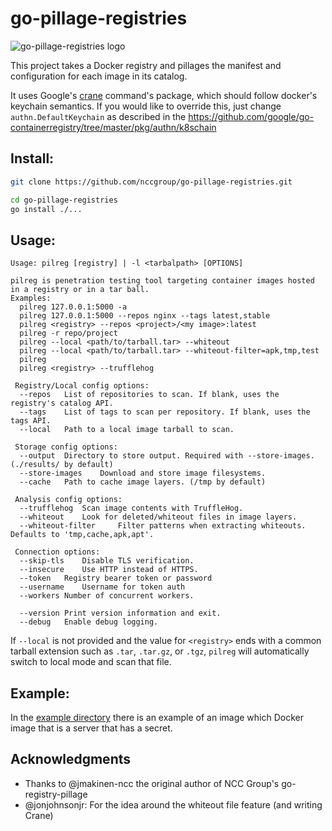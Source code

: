 # go-pillage-registries

![go-pillage-registries logo](images/logo-small.png)

This project takes a Docker registry and pillages the manifest and configuration for each image in its catalog.

It uses Google's [crane](https://github.com/google/go-containerregistry/blob/master/cmd/crane/doc/crane.md) command's package, which should follow docker's keychain semantics.
If you would like to override this, just change `authn.DefaultKeychain` as described in the <https://github.com/google/go-containerregistry/tree/master/pkg/authn/k8schain>

## Install:

```bash
git clone https://github.com/nccgroup/go-pillage-registries.git

cd go-pillage-registries
go install ./...

```

## Usage:

```
Usage: pilreg [registry] | -l <tarbalpath> [OPTIONS]

pilreg is penetration testing tool targeting container images hosted in a registry or in a tar ball.
Examples:
  pilreg 127.0.0.1:5000 -a
  pilreg 127.0.0.1:5000 --repos nginx --tags latest,stable
  pilreg <registry> --repos <project>/<my image>:latest
  pilreg -r repo/project
  pilreg --local <path/to/tarball.tar> --whiteout
  pilreg --local <path/to/tarball.tar> --whiteout-filter=apk,tmp,test
  pilreg
  pilreg <registry> --trufflehog

 Registry/Local config options:
  --repos	List of repositories to scan. If blank, uses the registry's catalog API.
  --tags	List of tags to scan per repository. If blank, uses the tags API.
  --local	Path to a local image tarball to scan.

 Storage config options:
  --output	Directory to store output. Required with --store-images.(./results/ by default)
  --store-images	Download and store image filesystems.
  --cache	Path to cache image layers. (/tmp by default)

 Analysis config options:
  --trufflehog	Scan image contents with TruffleHog.
  --whiteout	Look for deleted/whiteout files in image layers.
  --whiteout-filter     Filter patterns when extracting whiteouts. Defaults to 'tmp,cache,apk,apt'.

 Connection options:
  --skip-tls	Disable TLS verification.
  --insecure	Use HTTP instead of HTTPS.
  --token	Registry bearer token or password
  --username	Username for token auth
  --workers	Number of concurrent workers.

  --version	Print version information and exit.
  --debug	Enable debug logging.
```
If `--local` is not provided and the value for `<registry>` ends with a common tarball extension such as `.tar`, `.tar.gz`, or `.tgz`, `pilreg` will automatically switch to local mode and scan that file.

## Example:

In the [example directory](example/) there is an example of an image which
Docker image that is a server that has a secret.

## Acknowledgments
* Thanks to @jmakinen-ncc the original author of NCC Group's go-registry-pillage
* @jonjohnsonjr: For the idea around the whiteout file feature (and writing Crane)
